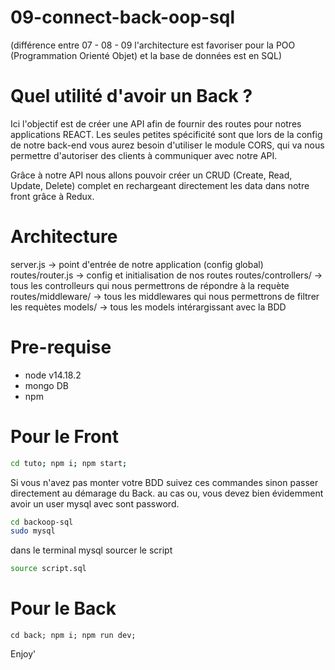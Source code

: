 # 09-connect-back-oop-sql

(différence entre 07 - 08 - 09 l'architecture est favoriser pour la POO (Programmation Orienté Objet) et la base de données est en SQL)

# Quel utilité d'avoir un Back ?

Ici l'objectif est de créer une API afin de fournir des routes pour notres applications REACT. Les seules petites spécificité sont que lors de la config de notre back-end vous aurez besoin d'utiliser le module CORS, qui va nous permettre d'autoriser des clients à communiquer avec notre API.

Grâce à notre API nous allons pouvoir créer un CRUD (Create, Read, Update, Delete) complet en rechargeant directement les data dans notre front grâce à Redux.

# Architecture

server.js -> point d'entrée de notre application (config global)
routes/router.js -> config et initialisation de nos routes
routes/controllers/ -> tous les controlleurs qui nous permettrons de répondre à la requète
routes/middleware/ -> tous les middlewares qui nous permettrons de filtrer les requètes
models/ -> tous les models intérargissant avec la BDD

# Pre-requise
   - node v14.18.2
   - mongo DB
   - npm

# Pour le Front

```sh
cd tuto; npm i; npm start;
```

Si vous n'avez pas monter votre BDD suivez ces commandes sinon passer directement au démarage du Back.
au cas ou, vous devez bien évidemment avoir un user mysql avec sont password.

```sh
cd backoop-sql
sudo mysql
```

dans le terminal mysql sourcer le script

```sh
source script.sql
```

# Pour le Back

```
cd back; npm i; npm run dev;
```


Enjoy'
